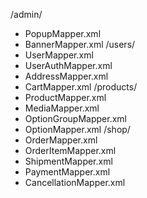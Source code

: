 
/admin/
  - PopupMapper.xml
  - BannerMapper.xml
/users/
  - UserMapper.xml
  - UserAuthMapper.xml
  - AddressMapper.xml
  - CartMapper.xml
/products/
  - ProductMapper.xml
  - MediaMapper.xml
  - OptionGroupMapper.xml
  - OptionMapper.xml
/shop/
  - OrderMapper.xml
  - OrderItemMapper.xml
  - ShipmentMapper.xml
  - PaymentMapper.xml
  - CancellationMapper.xml

